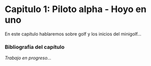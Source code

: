 # Capitulo 1: Piloto alpha - Hoyo en uno

En este capítulo hablaremos sobre golf y los inicios del minigolf...

### Bibliografía del capítulo

_Trabajo en progreso..._